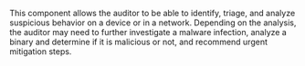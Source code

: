 This component allows the auditor to be able to identify, triage, and analyze suspicious behavior on a device or in a network. Depending on the analysis, the auditor may need to further investigate a malware infection, analyze a binary and determine if it is malicious or not, and recommend urgent mitigation steps.
